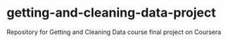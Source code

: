 # getting-and-cleaning-data-project
Repository for Getting and Cleaning Data course final project on Coursera
